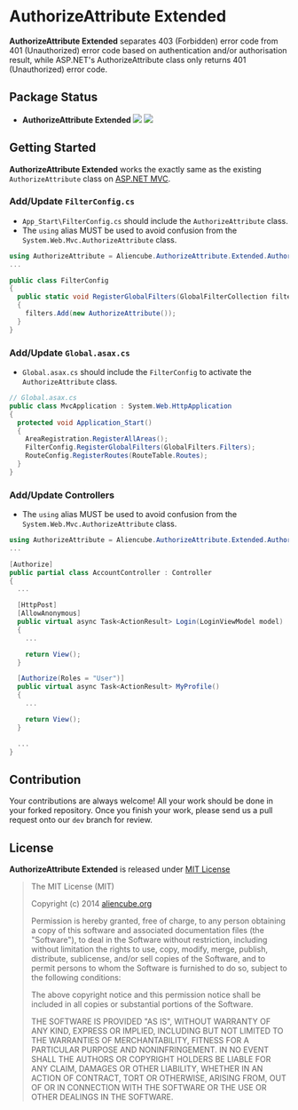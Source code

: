 # AuthorizeAttribute Extended #

**AuthorizeAttribute Extended** separates 403 (Forbidden) error code from 401 (Unauthorized) error code based on authentication and/or authorisation result, while ASP.NET's AuthorizeAttribute class only returns 401 (Unauthorized) error code.


## Package Status ##

* **AuthorizeAttribute Extended** [![](https://img.shields.io/nuget/v/Aliencube.AuthorizeAttribute.Extended.svg)](https://www.nuget.org/packages/Aliencube.AuthorizeAttribute.Extended/) [![](https://img.shields.io/nuget/dt/Aliencube.AuthorizeAttribute.Extended.svg)](https://www.nuget.org/packages/Aliencube.AuthorizeAttribute.Extended/)


## Getting Started ##

**AuthorizeAttribute Extended** works the exactly same as the existing `AuthorizeAttribute` class on [ASP.NET MVC](http://www.nuget.org/packages/Microsoft.AspNet.Mvc).


### Add/Update `FilterConfig.cs` ###

* `App_Start\FilterConfig.cs` should include the `AuthorizeAttribute` class.
* The `using` alias MUST be used to avoid confusion from the `System.Web.Mvc.AuthorizeAttribute` class.

```csharp
using AuthorizeAttribute = Aliencube.AuthorizeAttribute.Extended.AuthorizeAttribute;
...

public class FilterConfig
{
  public static void RegisterGlobalFilters(GlobalFilterCollection filters)
  {
    filters.Add(new AuthorizeAttribute());
  }
}
```


### Add/Update `Global.asax.cs` ###

* `Global.asax.cs` should include the `FilterConfig` to activate the `AuthorizeAttribute` class.

```csharp
// Global.asax.cs
public class MvcApplication : System.Web.HttpApplication
{
  protected void Application_Start()
  {
    AreaRegistration.RegisterAllAreas();
    FilterConfig.RegisterGlobalFilters(GlobalFilters.Filters);
    RouteConfig.RegisterRoutes(RouteTable.Routes);
  }
}
```


### Add/Update Controllers ###

* The `using` alias MUST be used to avoid confusion from the `System.Web.Mvc.AuthorizeAttribute` class.

```csharp
using AuthorizeAttribute = Aliencube.AuthorizeAttribute.Extended.AuthorizeAttribute;
...

[Authorize]
public partial class AccountController : Controller
{
  ...

  [HttpPost]
  [AllowAnonymous]
  public virtual async Task<ActionResult> Login(LoginViewModel model)
  {
    ...

    return View();
  }

  [Authorize(Roles = "User")]
  public virtual async Task<ActionResult> MyProfile()
  {
    ...

    return View();
  }

  ...
}
```

## Contribution ##

Your contributions are always welcome! All your work should be done in your forked repository. Once you finish your work, please send us a pull request onto our `dev` branch for review.


## License ##

**AuthorizeAttribute Extended** is released under [MIT License](http://opensource.org/licenses/MIT)

> The MIT License (MIT)
>
> Copyright (c) 2014 [aliencube.org](http://aliencube.org)
> 
> Permission is hereby granted, free of charge, to any person obtaining a copy of this software and associated documentation files (the "Software"), to deal in the Software without restriction, including without limitation the rights to use, copy, modify, merge, publish, distribute, sublicense, and/or sell copies of the Software, and to permit persons to whom the Software is furnished to do so, subject to the following conditions:
> 
> The above copyright notice and this permission notice shall be included in all copies or substantial portions of the Software.
> 
> THE SOFTWARE IS PROVIDED "AS IS", WITHOUT WARRANTY OF ANY KIND, EXPRESS OR IMPLIED, INCLUDING BUT NOT LIMITED TO THE WARRANTIES OF MERCHANTABILITY, FITNESS FOR A PARTICULAR PURPOSE AND NONINFRINGEMENT. IN NO EVENT SHALL THE AUTHORS OR COPYRIGHT HOLDERS BE LIABLE FOR ANY CLAIM, DAMAGES OR OTHER LIABILITY, WHETHER IN AN ACTION OF CONTRACT, TORT OR OTHERWISE, ARISING FROM, OUT OF OR IN CONNECTION WITH THE SOFTWARE OR THE USE OR OTHER DEALINGS IN THE SOFTWARE.
